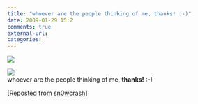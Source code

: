 ```yaml
---
title: "whoever are the people thinking of me, thanks! :-)"
date: 2009-01-29 15:2
comments: true
external-url:
categories:
---
```

![][1]  
  
![][2]  
whoever are the people thinking of me, **thanks!** :-)

[Reposted from [sn0wcrash][3]]

  [1]: http://sn0wcrash.net/sklad-4-fotoZe/postcard01.jpg
  [2]: http://sn0wcrash.net/sklad-4-fotoZe/postcard02.jpg
  [3]: http://blog.sn0wcrash.net/post/12010335/whoever-are-the-people-thinking-of-me
